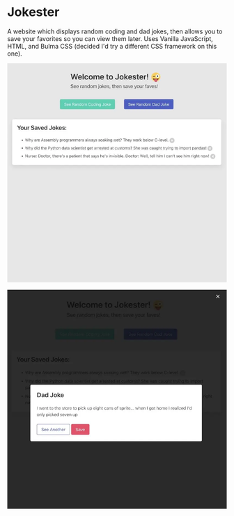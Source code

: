 # Jokester

A website which displays random coding and dad jokes, then allows you to save your favorites so you can view them later. Uses Vanilla JavaScript, HTML, and Bulma CSS (decided I'd try a different CSS framework on this one).

![Demo Screenshot 1](./README-demo-screenshot-1.webp)

![Demo Screenshot 2](./README-demo-screenshot-2.webp)
